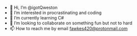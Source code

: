 - 👋 Hi, I’m @igotQweston
- 👀 I’m interested in procrastinating and coding
- 🌱 I’m currently learning C#
- 💞️ I’m looking to collaborate on something fun but not to hard
- 📫 How to reach me by email fawkes420@protonmail.com

<!---
igotQweston/igotQweston is a ✨ special ✨ repository because its `README.md` (this file) appears on your GitHub profile.
You can click the Preview link to take a look at your changes.
--->
